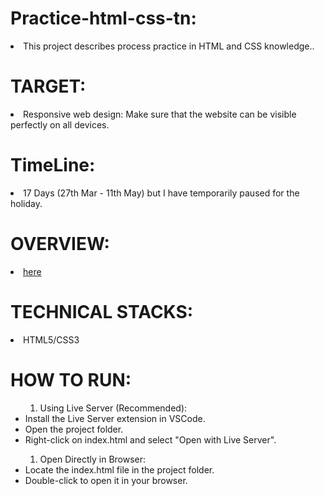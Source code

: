 # Practice-html-css-tn:

<li>This project describes process practice in HTML and CSS knowledge..</li>

# TARGET:
<li>Responsive web design: Make sure that the website can be visible perfectly on all devices.</li>

# TimeLine:
<li>17 Days (27th Mar - 11th May) but I have temporarily paused for the holiday.</li>

# OVERVIEW:
 <li><a href="https://www.figma.com/design/FYbdpmNZWa2WlkghhSUHD8/Practice-html-css-tn?node-id=0-463&t=LGs3UNyQw4Ulas8v-0"> here </a></li> 

# TECHNICAL STACKS:
<li>HTML5/CSS3</li> 

# HOW TO RUN:
 <ul>
<ol>
<li>Using Live Server (Recommended):</li> 
</ol> 

<li>Install the Live Server extension in VSCode.</li> 
<li>Open the project folder.</li> 
<li> Right-click on index.html and select "Open with Live Server".</li>
<oL>
<li>Open Directly in Browser:</li> 
</oL> 

<li>Locate the index.html file in the project folder.</li> 
<li>Double-click to open it in your browser.</li> 
</ul>
